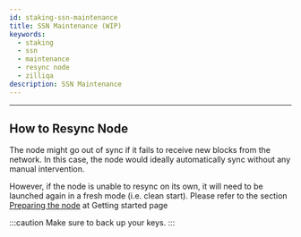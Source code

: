 ```yaml
---
id: staking-ssn-maintenance
title: SSN Maintenance (WIP)
keywords:
  - staking
  - ssn
  - maintenance
  - resync node
  - zilliqa
description: SSN Maintenance
---
```


---

## How to Resync Node

The node might go out of sync if it fails to receive new blocks from the network. In this case, the node would ideally automatically sync without any manual intervention.

However, if the node is unable to resync on its own, it will need to be launched again in a fresh mode (i.e. clean start). Please refer to the section [Preparing the node](staking-ssn-setup#preparing-the-node) at Getting started page

:::caution
Make sure to back up your keys.
:::
